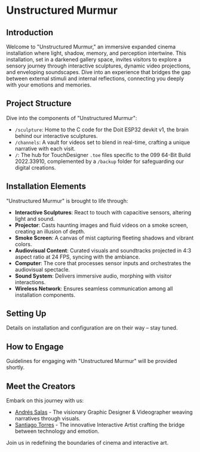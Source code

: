 # Unstructured Murmur

## Introduction
Welcome to "Unstructured Murmur," an immersive expanded cinema installation where light, shadow, memory, and perception intertwine. This installation, set in a darkened gallery space, invites visitors to explore a sensory journey through interactive sculptures, dynamic video projections, and enveloping soundscapes. Dive into an experience that bridges the gap between external stimuli and internal reflections, connecting you deeply with your emotions and memories.

## Project Structure
Dive into the components of "Unstructured Murmur":
- `/sculpture`: Home to the C code for the Doit ESP32 devkit v1, the brain behind our interactive sculptures.
- `/channels`: A vault for videos set to blend in real-time, crafting a unique narrative with each visit.
- `/`: The hub for TouchDesigner `.toe` files specific to the 099 64-Bit Build 2022.33910, complemented by a `/backup` folder for safeguarding our digital creations.

## Installation Elements
"Unstructured Murmur" is brought to life through:
- **Interactive Sculptures**: React to touch with capacitive sensors, altering light and sound.
- **Projector**: Casts haunting images and fluid videos on a smoke screen, creating an illusion of depth.
- **Smoke Screen**: A canvas of mist capturing fleeting shadows and vibrant colors.
- **Audiovisual Content**: Curated visuals and soundtracks projected in 4:3 aspect ratio at 24 FPS, syncing with the ambiance.
- **Computer**: The core that processes sensor inputs and orchestrates the audiovisual spectacle.
- **Sound System**: Delivers immersive audio, morphing with visitor interactions.
- **Wireless Network**: Ensures seamless communication among all installation components.

## Setting Up
Details on installation and configuration are on their way – stay tuned.

## How to Engage
Guidelines for engaging with "Unstructured Murmur" will be provided shortly.

## Meet the Creators
Embark on this journey with us:
- [Andrés Salas](https://www.instagram.com/framed.audiovisual/) - The visionary Graphic Designer & Videographer weaving narratives through visuals.
- [Santiago Torres](https://www.instagram.com/dirty_n_epic/) - The innovative Interactive Artist crafting the bridge between technology and emotion.

Join us in redefining the boundaries of cinema and interactive art.
